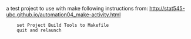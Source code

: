 a test project to use with make
following instructions from:
http://stat545-ubc.github.io/automation04_make-activity.html

        set Project Build Tools to Makefile
        quit and relaunch


